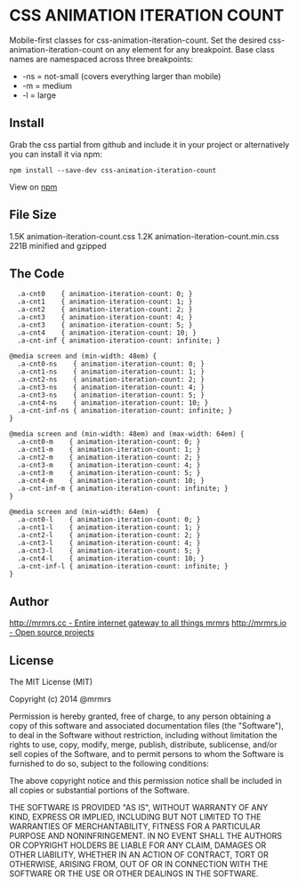 # CSS ANIMATION ITERATION COUNT

  Mobile-first classes for css-animation-iteration-count.
  Set the desired css-animation-iteration-count on any element for any breakpoint.
  Base class names are namespaced across three breakpoints:

*  -ns = not-small (covers everything larger than mobile)
*  -m  = medium
*  -l  = large

## Install
Grab the css partial from github and include it in your project or alternatively
you can install it via npm:
```
npm install --save-dev css-animation-iteration-count
```
View on [npm](https://www.npmjs.org/package/css-animation-iteration-count)


## File Size

1.5K animation-iteration-count.css
1.2K animation-iteration-count.min.css 
221B minified and gzipped

## The Code
```
  .a-cnt0    { animation-iteration-count: 0; }
  .a-cnt1    { animation-iteration-count: 1; }
  .a-cnt2    { animation-iteration-count: 2; }
  .a-cnt3    { animation-iteration-count: 4; }
  .a-cnt3    { animation-iteration-count: 5; }
  .a-cnt4    { animation-iteration-count: 10; }
  .a-cnt-inf { animation-iteration-count: infinite; }

@media screen and (min-width: 48em) {
  .a-cnt0-ns    { animation-iteration-count: 0; }
  .a-cnt1-ns    { animation-iteration-count: 1; }
  .a-cnt2-ns    { animation-iteration-count: 2; }
  .a-cnt3-ns    { animation-iteration-count: 4; }
  .a-cnt3-ns    { animation-iteration-count: 5; }
  .a-cnt4-ns    { animation-iteration-count: 10; }
  .a-cnt-inf-ns { animation-iteration-count: infinite; }
}

@media screen and (min-width: 48em) and (max-width: 64em) {
  .a-cnt0-m    { animation-iteration-count: 0; }
  .a-cnt1-m    { animation-iteration-count: 1; }
  .a-cnt2-m    { animation-iteration-count: 2; }
  .a-cnt3-m    { animation-iteration-count: 4; }
  .a-cnt3-m    { animation-iteration-count: 5; }
  .a-cnt4-m    { animation-iteration-count: 10; }
  .a-cnt-inf-m { animation-iteration-count: infinite; }
}

@media screen and (min-width: 64em)  {
  .a-cnt0-l    { animation-iteration-count: 0; }
  .a-cnt1-l    { animation-iteration-count: 1; }
  .a-cnt2-l    { animation-iteration-count: 2; }
  .a-cnt3-l    { animation-iteration-count: 4; }
  .a-cnt3-l    { animation-iteration-count: 5; }
  .a-cnt4-l    { animation-iteration-count: 10; }
  .a-cnt-inf-l { animation-iteration-count: infinite; }
}

```

## Author

[http://mrmrs.cc - Entire internet gateway to all things mrmrs](http://mrmrs.cc)
[http://mrmrs.io - Open source projects](http://mrmrs.io)

## License

The MIT License (MIT)

Copyright (c) 2014 @mrmrs

Permission is hereby granted, free of charge, to any person obtaining a copy
of this software and associated documentation files (the "Software"), to deal
in the Software without restriction, including without limitation the rights
to use, copy, modify, merge, publish, distribute, sublicense, and/or sell
copies of the Software, and to permit persons to whom the Software is
furnished to do so, subject to the following conditions:

The above copyright notice and this permission notice shall be included in
all copies or substantial portions of the Software.

THE SOFTWARE IS PROVIDED "AS IS", WITHOUT WARRANTY OF ANY KIND, EXPRESS OR
IMPLIED, INCLUDING BUT NOT LIMITED TO THE WARRANTIES OF MERCHANTABILITY,
FITNESS FOR A PARTICULAR PURPOSE AND NONINFRINGEMENT. IN NO EVENT SHALL THE
AUTHORS OR COPYRIGHT HOLDERS BE LIABLE FOR ANY CLAIM, DAMAGES OR OTHER
LIABILITY, WHETHER IN AN ACTION OF CONTRACT, TORT OR OTHERWISE, ARISING FROM,
OUT OF OR IN CONNECTION WITH THE SOFTWARE OR THE USE OR OTHER DEALINGS IN
THE SOFTWARE.

